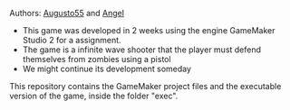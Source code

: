 Authors: [Augusto55](https://github.com/Augusto55) and [Angel](https://github.com/andydkeh)

* This game was developed in 2 weeks using the engine GameMaker Studio 2 for a assignment.
* The game is a infinite wave shooter that the player must defend themselves from zombies using a pistol
* We might continue its development someday

This repository contains the GameMaker project files and the executable version of the game, inside the folder "exec".
